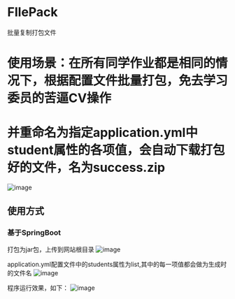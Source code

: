 # FIlePack
批量复制打包文件

# 使用场景：在所有同学作业都是相同的情况下，根据配置文件批量打包，免去学习委员的苦逼CV操作
# 并重命名为指定application.yml中student属性的各项值，会自动下载打包好的文件，名为success.zip
![image](https://user-images.githubusercontent.com/59493932/202903760-bd7cfd39-88b5-4f23-9acf-2f9d6c68e544.png)

## 使用方式
### 基于SpringBoot
打包为jar包，上传到网站根目录
![image](https://user-images.githubusercontent.com/59493932/203309545-bea883c2-6270-401f-ae46-83b4d5cce78c.png)

application.yml配置文件中的students属性为list,其中的每一项值都会做为生成时的文件名
![image](https://user-images.githubusercontent.com/59493932/203309729-95587b45-6a2b-4bc5-8a5a-2a6270b294bb.png)

程序运行效果，如下：
![image](https://user-images.githubusercontent.com/59493932/203310923-5c08f033-f5be-4ad9-9ff6-9f25a00aab38.png)
